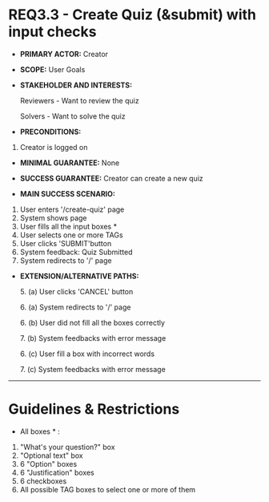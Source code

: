 # REQ3.3 - Create Quiz (&submit) with input checks

- **PRIMARY ACTOR:** Creator

- **SCOPE:** User Goals

- **STAKEHOLDER AND INTERESTS:** 
    
    Reviewers - Want to review the quiz

    Solvers - Want to solve the quiz

- **PRECONDITIONS:**
1. Creator is logged on

- **MINIMAL GUARANTEE:** None

- **SUCCESS GUARANTEE:** Creator can create a new quiz

- **MAIN SUCCESS SCENARIO:**
1. User enters '/create-quiz' page
2. System shows page
3. User fills all the input boxes *
4. User selects one or more TAGs
5. User clicks 'SUBMIT'button
6. System feedback: Quiz Submitted
7. System redirects to '/' page

- **EXTENSION/ALTERNATIVE PATHS:**

    5\. (a) User clicks 'CANCEL' button

    6\. (a) System redirects to '/' page

    6\. (b) User did not fill all the boxes correctly

    7\. (b) System feedbacks with error message

    6\. (c) User fill a box with incorrect words  

    7\. (c) System feedbacks with error message

---

# Guidelines & Restrictions

- All boxes * :
1. "What's your question?" box
2. "Optional text" box
3. 6 "Option" boxes
4. 6 "Justification" boxes
5. 6 checkboxes
6. All possible TAG boxes to select one or more of them
